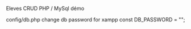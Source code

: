 Eleves CRUD PHP / MySql démo

config/db.php
change db password for xampp 
const DB_PASSWORD 				= "";
